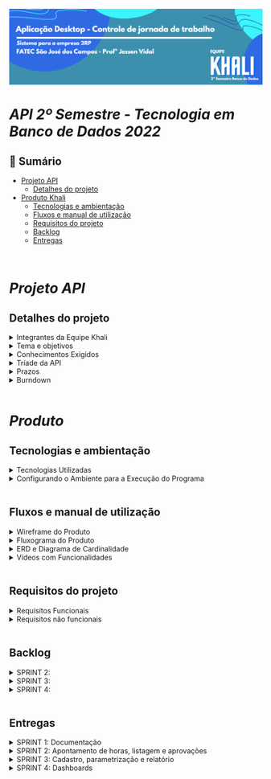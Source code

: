 
![header readme](./Docs/Banners/Novobanner.png)
# _**API 2º Semestre - Tecnologia em Banco de Dados 2022**_

## 📍 Sumário
  * [Projeto API](#projeto-api)
    * [Detalhes do projeto](#detalhes-do-projeto)   
  * [Produto Khali](#produto)
    * [Tecnologias e ambientação](#tecnologias-e-ambientação)
    * [Fluxos e manual de utilização](#fluxos-e-manual-de-utilização)
    * [Requisitos do projeto](#requisitos-do-projeto)
    * [Backlog](#backlog)
    * [Entregas](#entregas)

<br>

# _**Projeto API**_

## **Detalhes do projeto**

<details>
<summary> Integrantes da Equipe Khali </summary>
<br>

![people](./Docs/Banners/EquipeNovo.png)

| Integrantes | Redes Sociais |
|-------|--------|
|[Igor Cerutti](https://github.com/IgorCeruttiL) |  <a href= - target="_blank"><img src="https://img.shields.io/badge/-LinkedIn-%230077B5?style=for-the-badge&logo=linkedin&logoColor=white" target="_blank"></a> <a href = - ><img src="https://img.shields.io/badge/-Gmail-%23333?style=for-the-badge&logo=gmail&logoColor=white" target="_blank"></a> <a href=- ><img src="https://img.shields.io/badge/-Instagram-%23E4405F?style=for-the-badge&logo=instagram&logoColor=white" target="_blank"></a> |
|[Jhonatan Lopes](https://github.com/jhonatanlop) | <a href="https://www.linkedin.com/in/jhonatan-oliveira-lopes/" target="_blank"><img src="https://img.shields.io/badge/-LinkedIn-%230077B5?style=for-the-badge&logo=linkedin&logoColor=white" target="_blank"></a> <a href = "mailto:jhooliveira.lopes@gmail.com"><img src="https://img.shields.io/badge/-Gmail-%23333?style=for-the-badge&logo=gmail&logoColor=white" target="_blank"></a> <a href="https://www.instagram.com/jhonatan_lopes_lmao/?next=%2F" target="_blank"><img src="https://img.shields.io/badge/-Instagram-%23E4405F?style=for-the-badge&logo=instagram&logoColor=white" target="_blank"></a> |
|[Marcos Malaquias](https://github.com/Incivius) | <a href="https://www.linkedin.com/in/marcos-malaquias-criatividade-%C3%A9-o-que-me-faz-ser-eu/" target="_blank"><img src="https://img.shields.io/badge/-LinkedIn-%230077B5?style=for-the-badge&logo=linkedin&logoColor=white" target="_blank"></a> <a href = "mailto:vitchenso1@gmail.com"><img src="https://img.shields.io/badge/-Gmail-%23333?style=for-the-badge&logo=gmail&logoColor=white" target="_blank"></a> <a href="https://www.instagram.com/mv.malaquias/?next=%2F" target="blank"><img src="https://img.shields.io/badge/-Instagram-%23E4405F?style=for-the-badge&logo=instagram&logoColor=white" target="_blank"></a> |
|[Matheus Almeida](https://github.com/matheusalmsou) |  <a href= - target="_blank"><img src="https://img.shields.io/badge/-LinkedIn-%230077B5?style=for-the-badge&logo=linkedin&logoColor=white" target="_blank"></a> <a href = - ><img src="https://img.shields.io/badge/-Gmail-%23333?style=for-the-badge&logo=gmail&logoColor=white" target="_blank"></a> <a href=- ><img src="https://img.shields.io/badge/-Instagram-%23E4405F?style=for-the-badge&logo=instagram&logoColor=white" target="_blank"></a> |
|[Paulo Granthon](https://github.com/paulo-granthon) | <a href="https://www.linkedin.com/in/paulo-granthon/" target="_blank"><img src="https://img.shields.io/badge/-LinkedIn-%230077B5?style=for-the-badge&logo=linkedin&logoColor=white" target="_blank"></a> <a href = "mailto:pv.granthon@gmail.com"><img src="https://img.shields.io/badge/-Gmail-%23333?style=for-the-badge&logo=gmail&logoColor=white" target="_blank"></a> <a href="https://www.instagram.com/p.granthon/?next=%2F"><img src="https://img.shields.io/badge/-Instagram-%23E4405F?style=for-the-badge&logo=instagram&logoColor=white" target="_blank"></a> |
|[Renato Mendes](https://github.com/RenatoCMMendes) |  <a href= - target="_blank"><img src="https://img.shields.io/badge/-LinkedIn-%230077B5?style=for-the-badge&logo=linkedin&logoColor=white" target="_blank"></a> <a href = - ><img src="https://img.shields.io/badge/-Gmail-%23333?style=for-the-badge&logo=gmail&logoColor=white" target="_blank"></a> <a href=- ><img src="https://img.shields.io/badge/-Instagram-%23E4405F?style=for-the-badge&logo=instagram&logoColor=white" target="_blank"></a> |
|[Tânia Cruz](https://github.com/taniacruzz) | <a href="https://www.linkedin.com/in/t%C3%A2nia-cruz-30ab5812a/" target="_blank"><img src="https://img.shields.io/badge/-LinkedIn-%230077B5?style=for-the-badge&logo=linkedin&logoColor=white" target="_blank"></a> <a href = "mailto:tanicruz112@gmail.com"><img src="https://img.shields.io/badge/-Gmail-%23333?style=for-the-badge&logo=gmail&logoColor=white" target="_blank"></a> <a href="https://www.instagram.com/tanicruz_/?next=%2F"><img src="https://img.shields.io/badge/-Instagram-%23E4405F?style=for-the-badge&logo=instagram&logoColor=white" target="_blank"></a> |



</details>

<details>
<summary> Tema e objetivos </summary>
<br>

![problema](./Docs/Banners/ObejtivoFinal.png)

> * Aplicação desktop simples (CRUD).
> * Os requisitos devem proporcionar uma modelagem de Banco de Dados relacional.
> * A primeira entrega não deve envolver acesso ao Banco de Dados.

</details>

<details>
<summary> Conhecimentos Exigidos </summary>
<br>

> * Modelar Banco de Dados relacional
> * Levantar e registrar Requisitos Funcionais e Não Funcionais usando técnicas de Métodos Ágeis e Tradicionais
> * Projetar Arquitetura Lógica do Sistema
> * Implementar Aplicação (com persistência) usando Linguagem de Programação Java Desktop
</details>

<details>
<summary> Tríade da API </summary>
<br>

> * Linguagem de programação I, Modelagem e arquitetura de Banco de dados e Laboratório de desenvolvimento de Banco de Dados.

</details>
<details>

<summary> Prazos </summary>
<br>

- [x] 13/02 a 03/03 - Kick-off
- [x] 13/03 a 02/04 - Sprint 1
- [x] 03/04 a 23/04 - Sprint 2
- [ ] 24/04 a 14/05 - Sprint 3
- [ ] 15/05 a 04/06 - Sptint 4
- [ ] 13/06 a 14/06 - Feira de soluções

</details>
<details>
<summary> Burndown </summary>
<br>

![image](https://user-images.githubusercontent.com/79020769/229327304-5cb05add-b94f-427b-b283-424a713b270d.png)

![image](https://user-images.githubusercontent.com/79020769/233870703-35cb9ada-bca1-4812-a1a4-47e435f4a8cd.png)

</details>
<br> 

# __*Produto*__

## **Tecnologias e ambientação**
<details>
<summary> Tecnologias Utilizadas </summary>
<br> 

![tools](./Docs/Banners/TecnologiaNovo.png)

</details>

<details>
<summary> Configurando o Ambiente para a Execução do Programa </summary>
<br>

~~~java
Insira o código aqui: 
~~~

#### Digite em seu terminal os seguintes comandos:

~~~java
Insira o código aqui: 
~~~

</details>

<br>

## **Fluxos e manual de utilização**

<details>
<summary> Wireframe do Produto </summary>

> * Fluxo do Usuário Colaborador

https://user-images.githubusercontent.com/79020769/229376542-6ad0b8f7-d61d-47ab-93f5-1e40b159c8b6.mp4

> * Fluxo do Usuário Gestor

https://user-images.githubusercontent.com/79020769/229377143-7fabf142-0ccc-4ced-8f6c-5239deaa65c8.mp4

> * Fluxo do Usuário Administrador

https://user-images.githubusercontent.com/79020769/229377162-bf07ebee-5a1c-4112-8bb1-ec22e0e94deb.mp4

<br>

> * [Wireframe completo no Figma](https://www.figma.com/file/Dj52xC9ivRB9TjDVtDcgh0/Wireframe_v2?node-id=36-1404&t=OMK6y94PUaXhuzYY-0)

<br>


</details>

<details>
<summary> Fluxograma do Produto </summary>
<br>

[Figma](https://www.figma.com/file/CUEYlQV55LTSTeZUouoDqS/Fluxograma---API---2RP?node-id=1%3A2&t=uiDU6QFHUE06Vi8n-1)
![Fluxograma - API - 2RP](./Docs/Fluxograma%20-%20API%20-%202RP.png)

</details>

<details>
<summary> ERD e Diagrama de Cardinalidade </summary>
<br>

> ![31/03/2023 Release V3.0](./Docs/ERD/Diagrama%20-%20Banco%20de%20Dados%20para%20Apontamento%20de%20HorasV5.png)

> ![31/03/2023 Release V3.0](./Docs/ERD/Diagrama%20de%20Cardinalidade.png)  

</details>

<details>
<summary> Vídeos com Funcionalidades </summary>
<br> 

> * 

</details>

<br>

## **Requisitos do projeto**

<details>
<summary> Requisitos Funcionais </summary>
<br>

> * Usuários devem ter perfis diferentes: administrador (acesso as informações de parametrização,
extração de relatórios e aprovação), gestor (aprovação e lançamento) e colaborador (apontar
horas);
> * Apontamento de horas extras e classificação das horas;
> * Lançamento de horas de sobreaviso;
> * No lançamento da hora extra especificar cliente, CR (centro de resultado), projeto, solicitante e
justificativa;
> * Cadastro de clientes e CRs;
> * Recurso para aprovação de horas extras executadas;
> * Parametrização de sistema (período de fechamento das horas, percentual de classificação das
horas extras e adicional noturno juntamente com as verbas salariais, definição dos horários de
início e fim de horas noturnas);
> * Extração de relatório csv de todos os colaboradores com as horas trabalhadas (matrícula, nome,
verba, quantidade de horas, cliente, CR, projeto, justificativa);
> * Aplicar regras de horas extras e sobreavisos na extração (classificação de HEs e cálculo do
sobreaviso considerando as HEs conflitantes);
> * Dashboard com acompanhamento em tempo real das horas extras executadas com filtro cliente,
CR e colaborador.
</details>

<details>
<summary> Requisitos não funcionais </summary>
<br>

> * Linguagem Java (requisito Fatec)
> * Banco de Dados Relacional (requisito Fatec)
> * Documentações
</details>
<br> 

## **Backlog**

<details>
<summary> SPRINT 2: </summary>


| COMO UM | PRECISO SER CAPAZ DE | PARA | PRIORIDADE |
|---------|----------------------|------|------------|
| Colaborador e Gestor | apontar as minhas horas extras e sobreavisos no sistema | que meu salário seja corretamente calculado. | 1 | 
| Colaborador e Gestor | consultar o meu histórico de apontamentos | acompanhar se foram registradores corretamente. | 2 |
| Gestor | consultar o histórico de apontamentos da(s) minha(s) squad(s) | facilitar o controle dos respectivos horas extras e sobreavisos feitos. | 3 |
| Administrador | acessar os apontamentos de hora extra e sobreaviso de cada colaborador | melhor acompanhamento do respectivo período trabalhado. | 4 |
| Gestor | aprovar ou rejeitar os apontamentos de hora extra e sobreaviso dos colaboradores da(s) minha(s) squad(s) | barrar apontamentos inválidos. | 5 |
| Colaborador | acessar a justificativa fornecida pelo meu gestor caso meu apontamento de hora extra ou sobreaviso seja recusado | que eu possa corrigi-lo. | 6 |
| Colaborador e Gestor | acessar o estado dos meus apontamentos de hora extra e sobreaviso | ser capaz de estimar minha remuneração. | 7 |
| Administrador | visualizar os apontamentos de todos os colaboradores | atender com o que foi combinado com os respectivos clientes. | 8 |

</details>

<details>

<summary> SPRINT 3: </summary>
 
 | COMO UM | PRECISO SER CAPAZ DE | PARA | PRIORIDADE |
 |---------|----------------------|------|------------|
 | Administrador | cadastrar colaboradores, gestores e administradores | que eu possa designá-los às permissões corretas no sistema. | 1 |
 | Administrador | cadastrar squads incluindo seus respectivos colaboradores e gestor | que os apontamentos sejam corretamente associados aos Centros de Resultado. |  2|
 | Administrador | cadastrar clientes | que sejam referenciados durante o apontamento de horas extras e sobreavisos. | 3 |
 | Administrador | configurar os parâmetros do sistema | que meus colaboradores sejam remunerados corretamente. | 4 |
 | Administrador | gerar relatórios CSV contendo as horas trabalhadas dos meus colaboradores | ter acesso aos dados fora do sistema. | 5 |

</details>

</details>

<details>
<summary> SPRINT 4: </summary>
 
 | COMO UM | PRECISO SER CAPAZ DE | PARA | PRIORIDADE |
 |---------|----------------------|------|------------|
 | Administrador | acessar um Dashboard com informações da jornada de trabalho de todos os meus colaboradores | melhor visualização e tratamento dos dados. | 1 |
 | Colaborador e Gestor | acessar um Dashboard com informações da minha jornada de trabalho | melhor visualização e tratamento dos dados. | 2 |

</details>

<br>

## **Entregas**

<details>
<summary> SPRINT 1: Documentação </summary>

> * Fluxograma.  
> * Wireframe.  
> * ERD e Diagrama de Entidade Relacionamento com Cardinalidade. 
> * Backlog por Sprint.
> * Burndown. 

</details>

<details>
<summary> SPRINT 2: Apontamento de horas, listagem e aprovações </summary>

> * Criação do sistema de apontamento de horas extras e sobreavisos pelos colaboradores e gestores.  
> * Listagem, para colaborador e gestor, dos seus próprios apontamentos.
> * Listagem, para gestor, dos apontamentos lançados pela(s) sua(s) squad(s).
> * Funcionalidade de avaliação dos apontamentos pelo gestor.  
> * Funcionalidade de retorno para colaborador do status do seu apontamento (pendente, aprovado ou reprovado) e feedback. 
> * Funcionalidade de listagem para administrador dos apontamentos de todos os colaboradores.

</details>

<details>
<summary> SPRINT 3: Cadastro, parametrização e relatório </summary>

> * Sistema de cadastro de colaboradores, gestores e administradores.  
> * Sistema de cadastro de squads.  
> * Sistema de cadastro de clientes.  
> * Funcionalidade de parametrização do sistema.  
> * Funcionalidade de geração de relatórios CSV para o administrador.  

</details>

<details>
<summary> SPRINT 4: Dashboards </summary>

> * Criação do Dashboard de colaborador.  
> * Criação do Dashboard de gestor.  
> * Criação do Dashboard de administrador.  

</details>
